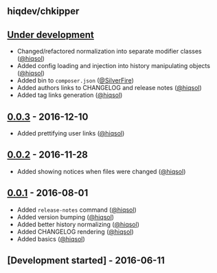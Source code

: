 hiqdev/chkipper
---------------

## [Under development]

- Changed/refactored normalization into separate modifier classes ([@hiqsol])
- Added config loading and injection into history manipulating objects ([@hiqsol])
- Added bin to `composer.json` ([@SilverFire])
- Added authors links to CHANGELOG and release notes ([@hiqsol])
- Added tag links generation ([@hiqsol])

## [0.0.3] - 2016-12-10

- Added prettifying user links ([@hiqsol])

## [0.0.2] - 2016-11-28

- Added showing notices when files were changed ([@hiqsol])

## [0.0.1] - 2016-08-01

- Added `release-notes` command ([@hiqsol])
- Added version bumping ([@hiqsol])
- Added better history normalizing ([@hiqsol])
- Added CHANGELOG rendering ([@hiqsol])
- Added basics ([@hiqsol])

## [Development started] - 2016-06-11

[@hiqsol]: https://github.com/hiqsol
[sol@hiqdev.com]: https://github.com/hiqsol
[@SilverFire]: https://github.com/SilverFire
[d.naumenko.a@gmail.com]: https://github.com/SilverFire
[Under development]: https://github.com/hiqdev/chkipper/compare/0.0.3...HEAD
[0.0.3]: https://github.com/hiqdev/chkipper/compare/0.0.2...0.0.3
[0.0.2]: https://github.com/hiqdev/chkipper/compare/0.0.1...0.0.2
[0.0.1]: https://github.com/hiqdev/chkipper/releases/tag/0.0.1
